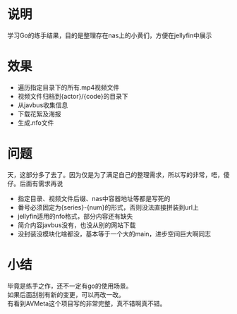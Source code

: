 # 说明
学习Go的练手结果，目的是整理存在nas上的小黄们，方便在jellyfin中展示

# 效果
* 遍历指定目录下的所有.mp4视频文件
* 视频文件归档到{actor}/{code}的目录下
* 从javbus收集信息
* 下载花絮及海报
* 生成.nfo文件

# 问题
天，这部分多了去了。因为仅是为了满足自己的整理需求，所以写的非常，唔，傻仔。后面有需求再说
* 指定目录、视频文件后缀、nas中容器地址等都是写死的
* 番号必须固定为{series}-{num}的形式，否则没法直接拼装到url上
* jellyfin适用的nfo格式，部分内容还有缺失
* 简介内容javbus没有，也没从别的网站下载
* 没封装没模块化啥都没，基本等于一个大的main，进步空间巨大啊同志

# 小结
毕竟是练手之作，还不一定有go的使用场景。<br>
如果后面刮削有新的变更，可以再改一改。<br>
有看到AVMeta这个项目写的非常完整，真不错啊真不错。
